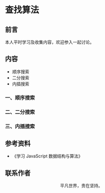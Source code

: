 # 查找算法

## 前言

本人平时学习及收集内容，欢迎参入一起讨论。

## 内容

- 顺序搜索
- 二分搜索
- 内插搜索

### 一、顺序搜索

### 二、二分搜索

### 三、内插搜索

## 参考资料

- 《学习 JavaScript 数据结构与算法》

## 联系作者

<div align="center">
    <p>
        平凡世界，贵在坚持。
    </p>
    <img :src="$withBase('/about/contact.png')" />
</div>
